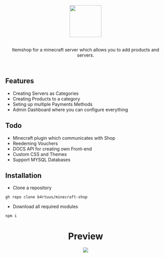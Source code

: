 <div align="center">
<a href="https://github.com/b4rtuus" align="center"><img align="center" width="100" src="https://media.tenor.com/hR312hTG5T0AAAAj/mythikore-anime-girl.gif"></a>
</div>
<br>
<p align="center">
Itemshop for a minecraft server which allows you to add products and servers.
</p>
<br>

## **Features**

- Creating Servers as Categories
- Creating Products to a category
- Seting up multiple Payments Methods
- Admin Dashboard where you can configure everything

## **Todo**

- Minecraft plugin which communicates with Shop
- Reedeming Vouchers
- DOCS API for creating own Front-end
- Custom CSS and Themes
- Support MYSQL Databases

## **Installation**

- Clone a repository

```
gh repo clone b4rtuus/minecraft-shop
```

- Download all required modules

```
npm i
```

<div align="center">
<h1>Preview</h1>
<img src="https://i.imgur.com/rB9RXIw.png"/>
</div>

